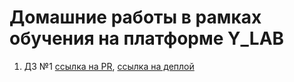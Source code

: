 # Домашние работы в рамках обучения на платформе Y_LAB

1. ДЗ №1 [ссылка на PR](https://github.com/NadyaGus/y_lab/pull/1), [ссылка на деплой](https://nadyagus.github.io/y_lab/homework_1/)

